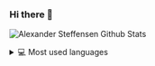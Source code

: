 ### Hi there 👋

![Alexander Steffensen Github Stats](https://github-readme-stats.vercel.app/api?username=AlexanderSteffensen&show_icons=true_color=fff&icon_color=79ff97&text_color=9f9f9f&bg_color=151515)

<details> 
  <summary>💻 Most used languages</summary>
  <br/>
  <a href = "https://github.com/anuraghazra/github-readme-stats"><img alt="AlexanderSteffensen's Top Languages" src="https://github-readme-stats.vercel.app/api/top-langs/?username=AlexanderSteffensen&langs_count=10&layout=compact#" /></a>
  <br/>
  <b>Note:</b> This chart is only a metric of which languages my public code on GitHub consists of and does not reflect my experience or skill level.
</details>

<!--
**AlexanderSteffensen/AlexanderSteffensen** is a ✨ _special_ ✨ repository because its `README.md` (this file) appears on your GitHub profile.

Here are some ideas to get you started:

- 🔭 I’m currently working on ...
- 🌱 I’m currently learning ...
- 👯 I’m looking to collaborate on ...
- 🤔 I’m looking for help with ...
- 💬 Ask me about ...
- 📫 How to reach me: ...
- 😄 Pronouns: ...
- ⚡ Fun fact: ...
-->
